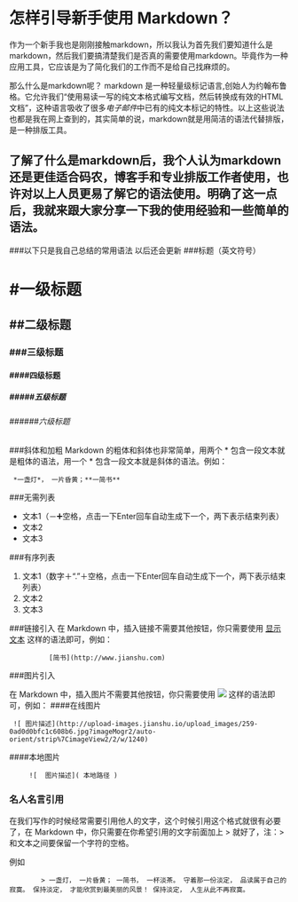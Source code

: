 # 怎样引导新手使用 Markdown？
   作为一个新手我也是刚刚接触markdown，所以我认为首先我们要知道什么是markdown，然后我们要搞清楚我们是否真的需要使用markdown。毕竟作为一种应用工具，它应该是为了简化我们的工作而不是给自己找麻烦的。
   
那么什么是markdown呢？ markdown 是一种轻量级标记语言,创始人为约翰布鲁格。它允许我们“使用易读一写的纯文本格式编写文档，然后转换成有效的HTML文档”，这种语言吸收了很多*电子邮件*中已有的纯文本标记的特性。以上这些说法也都是我在网上查到的，其实简单的说，markdown就是用简洁的语法代替排版，是一种排版工具。
   
   
   了解了什么是markdown后，我个人认为markdown还是更佳适合码农，博客手和专业排版工作者使用，也许对以上人员更易了解它的语法使用。明确了这一点后，我就来跟大家分享一下我的使用经验和一些简单的语法。
--- 
###以下只是我自己总结的常用语法 以后还会更新
###标题（英文符号）
# #一级标题
## ##二级标题
### ###三级标题
#### ####四级标题
##### #####五级标题
###### ######六级标题

###斜体和加粗
Markdown 的粗体和斜体也非常简单，用两个 * 包含一段文本就是粗体的语法，用一个 * 包含一段文本就是斜体的语法。例如：

     *一盏灯*， 一片昏黄；**一简书**

###无需列表
- 文本1（－➕空格，点击一下Enter回车自动生成下一个，两下表示结束列表）
- 文本2
- 文本3

###有序列表
1. 文本1（数字＋“.”＋空格，点击一下Enter回车自动生成下一个，两下表示结束列表）
2. 文本2
3. 文本3

###链接引入
在 Markdown 中，插入链接不需要其他按钮，你只需要使用 [显示文本](链接地址) 这样的语法即可，例如：
              
              [简书](http://www.jianshu.com)
         
###图片引入

在 Markdown 中，插入图片不需要其他按钮，你只需要使用 ![](图片链接地址) 这样的语法即可，例如：
####在线图片

     ![ 图片描述](http://upload-images.jianshu.io/upload_images/259-0ad0d0bfc1c608b6.jpg?imageMogr2/auto-orient/strip%7CimageView2/2/w/1240)
     
####本地图片  
   
         ![  图片描述]( 本地路径 )

### 名人名言引用
在我们写作的时候经常需要引用他人的文字，这个时候引用这个格式就很有必要了，在 Markdown 中，你只需要在你希望引用的文字前面加上 > 就好了，注：> 和文本之间要保留一个字符的空格。

例如
            
            > 一盏灯， 一片昏黄； 一简书， 一杯淡茶。 守着那一份淡定， 品读属于自己的寂寞。 保持淡定， 才能欣赏到最美丽的风景！ 保持淡定， 人生从此不再寂寞。



